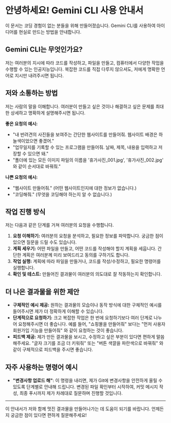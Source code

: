 # 안녕하세요! Gemini CLI 사용 안내서

이 문서는 코딩 경험이 없는 분들을 위해 만들어졌습니다. Gemini CLI를 사용하여 아이디어를 현실로 만드는 방법을 안내합니다.

## Gemini CLI는 무엇인가요?

저는 여러분의 지시에 따라 코드를 작성하고, 파일을 만들고, 컴퓨터에서 다양한 작업을 수행할 수 있는 인공지능입니다. 복잡한 코드를 직접 다루지 않으셔도, 저에게 명확한 언어로 지시만 내려주시면 됩니다.

## 저와 소통하는 방법

저는 사람의 말을 이해합니다. 여러분이 만들고 싶은 것이나 해결하고 싶은 문제를 최대한 상세하고 명확하게 설명해주시면 됩니다.

**좋은 요청의 예시:**

*   "내 반려견의 사진들을 보여주는 간단한 웹사이트를 만들어줘. 웹사이트 배경은 하늘색이었으면 좋겠어."
*   "업무일지를 기록할 수 있는 프로그램을 만들어줘. 날짜, 제목, 내용을 입력하고 저장할 수 있으면 돼."
*   "폴더에 있는 모든 이미지 파일의 이름을 '휴가사진_001.jpg', '휴가사진_002.jpg' 와 같이 순서대로 바꿔줘."

**나쁜 요청의 예시:**

*   "웹사이트 만들어줘." (어떤 웹사이트인지에 대한 정보가 없습니다.)
*   "코딩해줘." (무엇을 코딩해야 하는지 알 수 없습니다.)

## 작업 진행 방식

저는 다음과 같은 단계를 거쳐 여러분의 요청을 수행합니다.

1.  **요청 이해하기:** 여러분의 요청을 분석하고, 필요한 정보를 파악합니다. 궁금한 점이 있으면 질문을 드릴 수도 있습니다.
2.  **계획 세우기:** 어떤 파일을 만들고, 어떤 코드를 작성해야 할지 계획을 세웁니다. 간단한 계획은 여러분께 미리 보여드리고 동의를 구하기도 합니다.
3.  **작업 실행:** 계획에 따라 파일을 만들거나, 코드를 작성/수정하고, 필요한 명령어를 실행합니다.
4.  **확인 및 테스트:** 만들어진 결과물이 여러분의 의도대로 잘 작동하는지 확인합니다.

## 더 나은 결과물을 위한 제안

*   **구체적인 예시 제공:** 원하는 결과물의 모습이나 동작 방식에 대한 구체적인 예시를 들어주시면 제가 더 정확하게 이해할 수 있습니다.
*   **단계적으로 요청하기:** 크고 복잡한 작업은 한 번에 요청하기보다 여러 단계로 나누어 요청해주시면 더 좋습니다. 예를 들어, "쇼핑몰을 만들어줘" 보다는 "먼저 사용자 회원가입 기능을 만들어줘" 와 같이 요청하는 것이 좋습니다.
*   **피드백 제공:** 제가 만든 결과물을 보시고, 수정하고 싶은 부분이 있다면 편하게 말씀해주세요. "글자 크기를 조금 더 키워줘" 또는 "버튼 색깔을 파란색으로 바꿔줘" 와 같이 구체적으로 피드백을 주시면 좋습니다.

## 자주 사용하는 명령어 예시

*   **"변경사항 업로드 해"**: 이 명령을 내리면, 제가 Git에 변경사항을 안전하게 올릴 수 있도록 단계별로 안내해 드립니다. 변경된 파일 확인부터 시작하여, 커밋 메시지 작성, 최종 푸시까지 제가 차례대로 질문하며 진행할 것입니다.

---

이 안내서가 저와 함께 멋진 결과물을 만들어나가는 데 도움이 되기를 바랍니다. 언제든지 궁금한 점이 있다면 편하게 질문해주세요!